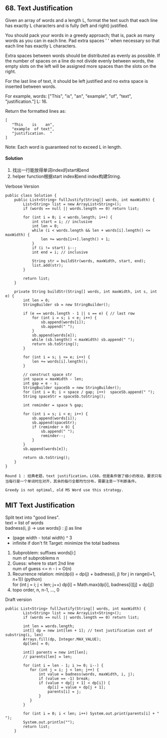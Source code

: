 ## 68. Text Justification
Given an array of words and a length L, format the text such that each line has exactly L characters and is fully (left and right) justified.

You should pack your words in a greedy approach; that is, pack as many words as you can in each line. Pad extra spaces ' ' when necessary so that each line has exactly L characters.

Extra spaces between words should be distributed as evenly as possible. If the number of spaces on a line do not divide evenly between words, the empty slots on the left will be assigned more spaces than the slots on the right.

For the last line of text, it should be left justified and no extra space is inserted between words.

For example,
words: ["This", "is", "an", "example", "of", "text", "justification."]
L: 16.

Return the formatted lines as:
~~~
[
   "This    is    an",
   "example  of text",
   "justification.  "
]
~~~
Note: Each word is guaranteed not to exceed L in length.

#### Solution
1. 找出一行能放得单词index的start和end
2. helper function根据start index和end index构建String.

Verbose Version
~~~
public class Solution {
    public List<String> fullJustify(String[] words, int maxWidth) {
        List<String> list = new ArrayList<String>();
        if (words == null || words.length == 0) return list;

        for (int i = 0; i < words.length; i++) {
            int start = i; // inclusive
            int len = 0;
            while (i < words.length && len + words[i].length() <= maxWidth) {
                len += words[i++].length() + 1;
            }
            if (i != start) i--;
            int end = i; // inclusive

            String str = buildStr(words, maxWidth, start, end);
            list.add(str);
        }

        return list;
    }

    private String buildStr(String[] words, int maxWidth, int s, int e) {
        int len = 0;
        StringBuilder sb = new StringBuilder();

        if (e == words.length - 1 || s == e) { // last row
            for (int i = s; i < e; i++) {
                sb.append(words[i]);
                sb.append(" ");
            }
            sb.append(words[e]);
            while (sb.length() < maxWidth) sb.append(" ");
            return sb.toString();
        }

        for (int i = s; i <= e; i++) {
            len += words[i].length();
        }

        // construct space str
        int space = maxWidth - len;
        int gap = e - s;
        StringBuilder spaceSb = new StringBuilder();
        for (int i = 0; i < space / gap; i++)  spaceSb.append(" ");
        String spaceStr = spaceSb.toString();

        int reminder = space % gap;

        for (int i = s; i < e; i++) {
            sb.append(words[i]);
            sb.append(spaceStr);
            if (reminder > 0) {
                sb.append(" ");
                reminder--;
            }
        }
        sb.append(words[e]);

        return sb.toString();
    }
}
~~~

~~~
Round 1 : 经典老题，text justification，LC68，但是条件做了细小的改动，要求只有当每行是一个单词时左对齐，其余的每行全都均匀分布，需要注意一下判断条件。
~~~

~~~
Greedy is not optimal, old MS Word use this strategy.
~~~

## MIT Text Justification
Split text into "good lines". <br>
text = list of words <br>
badness(i, j) -> use words[i : j] as line <br>
- (page width - total width) ^ 3
- infinite if don't fit
Target: minimize the total badness <br>

1. Subproblem: suffixes words[i:] <br>
num of subproblems n
2. Guess: where to start 2nd line <br>
num of guess <= n - i = O(n)
3. Recurrence relation: min(dp(i) = dp(j) + badness(i, j) for j in range(i+1, n+1))   (python) <br>
for (int j = i; j < len; j++) dp[i] = Math.max(dp[i], badness[i][j] + dp[j])
4. topo order, n, n-1, ..., 0

Draft version
~~~
public List<String> fullJustify(String[] words, int maxWidth) {
        List<String> list = new ArrayList<String>();
        if (words == null || words.length == 0) return list;

        int len = words.length;
        int[] dp = new int[len + 1]; // text justification cost of substring(i, len)
        Arrays.fill(dp, Integer.MAX_VALUE);
        dp[len] = 0;

        int[] parents = new int[len];
        // parents[len] = len;

        for (int i = len - 1; i >= 0; i--) {
           for (int j = i; j < len; j++) {
               int value = badness(words, maxWidth, i, j);
               if (value == -1) break;
               if (value + dp[j + 1] < dp[i]) {
                   dp[i] = value + dp[j + 1];
                   parents[i] = j;
               }
           }
        }

        for (int i = 0; i < len; i++) System.out.print(parents[i] + " ");
        System.out.println("");
        return list;
    }
~~~
